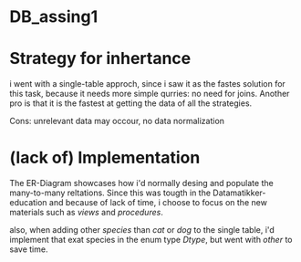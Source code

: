# DB_assing1



# Strategy for inhertance

i went with a single-table approch, since i saw it as the fastes solution for this task,
because it needs more simple qurries: no need for joins. Another pro is that it is the fastest at
getting the data of all the strategies.

Cons: unrelevant data may occour, no data normalization    


# (lack of) Implementation

The ER-Diagram showcases how i'd normally desing and populate the many-to-many reltations. Since this was tougth in the Datamatikker-education
and because of lack of time, i choose to focus on the new materials such as *views* and *procedures*.

also, when adding other *species* than *cat* or *dog* to the single table, i'd implement that exat species in the enum type *Dtype*, but went with *other* 
to save time.